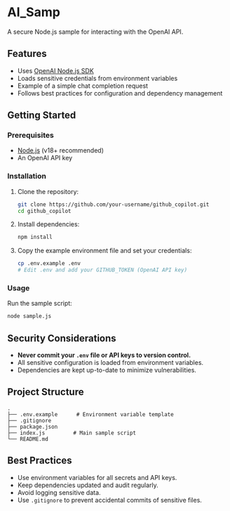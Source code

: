 # AI_Samp

A secure Node.js sample for interacting with the OpenAI API.

## Features

- Uses [OpenAI Node.js SDK](https://www.npmjs.com/package/openai)
- Loads sensitive credentials from environment variables
- Example of a simple chat completion request
- Follows best practices for configuration and dependency management

## Getting Started

### Prerequisites

- [Node.js](https://nodejs.org/) (v18+ recommended)
- An OpenAI API key

### Installation

1. Clone the repository:
   ```sh
   git clone https://github.com/your-username/github_copilot.git
   cd github_copilot
   ```

2. Install dependencies:
   ```sh
   npm install
   ```

3. Copy the example environment file and set your credentials:
   ```sh
   cp .env.example .env
   # Edit .env and add your GITHUB_TOKEN (OpenAI API key)
   ```

### Usage

Run the sample script:

```sh
node sample.js
```

## Security Considerations

- **Never commit your `.env` file or API keys to version control.**
- All sensitive configuration is loaded from environment variables.
- Dependencies are kept up-to-date to minimize vulnerabilities.

## Project Structure

```
.
├── .env.example      # Environment variable template
├── .gitignore
├── package.json
├── index.js         # Main sample script
└── README.md
```

## Best Practices

- Use environment variables for all secrets and API keys.
- Keep dependencies updated and audit regularly.
- Avoid logging sensitive data.
- Use `.gitignore` to prevent accidental commits of sensitive files.

